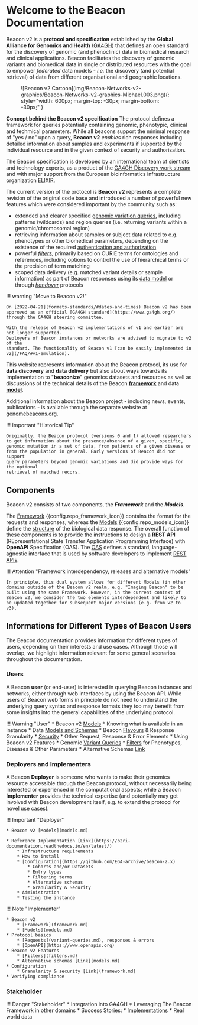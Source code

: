 # Welcome to the Beacon Documentation

Beacon v2 is a **protocol and specification** established by the **Global Alliance for Genomics and Health** ([GA4GH](https://www.ga4gh.org)) that defines an open standard for the
discovery of genomic (and phenoclinic) data in biomedical research and clinical applications.
Beacon facilitates the discovery of genomic variants and biomedical
data in single or distributed resources with the goal to empower _federated_ data
models - _i.e._ the discovery (and potential retrieval) of data from different
organisational and geographic locations.

<figure markdown>
![Beacon v2 Cartoon](img/Beacon-Networks-v2-graphics/Beacon-Networks-v2-graphics-Michael.003.png){: style="width: 600px; margin-top: -30px; margin-bottom: -30px;" }
</figure>
<div class="figcaption"><b>Concept behind the Beacon v2 specification</b> The protocol defines a framework
  for queries potentially containing genomic, phenotypic, clinical and techmical parameters.
While all beacons support the minimal response of "yes / no" upon a query, <b>Beacon v2</b>
<i>enables</i> rich responses including detailed information about samples and experiments if
supported by the individual resource and in the given context of security and authorisation.</div>

The Beacon specification is developed by an international team of sientists and
technology experts, as a product of the [GA4GH Discovery work stream](https://ga4gh-discovery.github.io)
and with major support from the European bioinformatics infrastructure organization
[ELIXIR](https://elixir-europe.org).

The current version of the protocol is **Beacon v2** represents a complete revision of
the original code base and introduced a number of powerful new features which were
considered important by the community such as:

* extended and clearer specified [genomic variation queries](/variant-queries), including patterns (wildcards) and region queries (i.e. returning variants within a genomic/chromosomal region)
* retrieving information about samples or subject data related to e.g. phenotypes or
  other biomedical parameters, depending on the existence of the required [authentication and authorization](/security/)
* powerful [_filters_](/filters/), primarily based on CURIE terms for ontologies and references, including options to control the use of hierarchical terms or the precision of term matching
* scoped data delivery (e.g. matched variant details or sample information) as part of 
  Beacon responses using its [data model](/records/) or through [_handover_](/handovers/) protocols

!!! warning "Move to Beacon v2!"

    On [2022-04-21](formats-standards/#dates-and-times) Beacon v2 has been approved as an official [GA4GH standard](https://www.ga4gh.org/) through the GA4GH steering committee.

    With the release of Beacon v2 implementations of v1 and earlier are not longer supported.
    Deployers of Beacon instances or networks are advised to migrate to v2 of the
    standard. The functionality of Beacon v1 [can be easily implemented in v2](/FAQ/#v1-emulation). 

This website represents information about the Beacon protocol, its use for **data 
discovery** and **data delivery** but also about ways towards
its implementation to "**beaconize**" genomics datasets and resources as well as discussions
of the technical details of the Beacon [**framework**](/framework/) and data [**model**](/models/).

Additional information about the Beacon project - including news, events, publications - is available
through the separate website  at [genomebeacons.org](https://genomebeacons.org).

!!! Important "Historical Tip"

    Originally, the Beacon protocol (versions 0 and 1) allowed researchers to get information about the presence/absence of a given, specific, genomic mutation in a set of data, from patients of a given disease or from the population in general. Early versions of Beacon did not support
    query parameters beyond genomic variations and did provide ways for the optional
    retrieval of matched recors.  

## Components

Beacon v2 consists of two components, the **_Framework_** and the **_Models_**. 

The [Framework](framework.md) {{config.repo_framework_icon}} contains the format for the requests and responses, whereas the [Models](models.md) {{config.repo_models_icon}} define the [structure](https://json-schema.org/specification-links.html#2020-12) of the biological data response. The overall function of these components is to provide the instructions to design a **REST API** (REpresentational State Transfer Application Programming Interface) with **OpenAPI** Specification (OAS). The [OAS](https://swagger.io/resources/open-api)  defines a standard, language-agnostic interface that is used by software developers to implement [REST APIs](https://en.wikipedia.org/wiki/Overview_of_RESTful_API_Description_Languages). 

!!! Attention "Framework interdependency, releases and alternative models"

    In principle, this dual system allows for different Models (in other domains outside of the Beacon v2 realm, e.g. "Imaging Beacon" to be built using the same Framework. However, in the current context of Beacon v2, we consider the two elements interdependent and likely to be updated together for subsequent major versions (e.g. from v2 to v3).

## Informations for Different Types of Beacon Users

The Beacon documentation provides information for different types of users,
depending on their interests and use cases. Although those will overlap, we highlight
information relevant for some general scenarios throughout the documentation.

### Users

A Beacon **user** (or end-user) is interested in querying Beacon instances and networks, either through
web interfaces by using the Beacon API. While users of Beacon web forms in principle
do not need to understand the underlying query syntax and response formats they too may
benefit from some insights into the general capabilities of the underlying protocol.

!!! Warning "User"
    * Beacon v2 [Models](models.md)
    * Knowing what is available in an instance
        * Data [Models and Schemas](models.md)
        * Beacon [Flavours](beacon-flavours.md) & Response Granularity
        * [Security](security.md) 
        * Other Request, Response & Error Elements
    * Using Beacon v2 Features
        * Genomic [Variant Queries](variant-queries.md)
        * [Filters](filters.md) for Phenotypes, Diseases & Other Parameters
        * Alternative Schemas [Link](models.md)

<!--        * [OpenAPI](https://www.openapis.org) -->

### Deployers and Implementers

A Beacon **Deployer** is someone who wants to make their genomics resource accessible
through the Beacon protocol, without necessarily being interested or experienced in the
computational aspects; while a Beacon **Implementer** provides the technical expertise (and
potentially may get involved with Beacon development itself, e.g. to extend the protocol
for novel use cases). 

!!! Important "Deployer"

    * Beacon v2 [Models](models.md)

    * Reference Implementation [Link](https://b2ri-documentation.readthedocs.io/en/latest/)
        * Infrastructure requirements
        * How to install
        * [Configuration](https://github.com/EGA-archive/beacon-2.x)
            * Cohorts and/or Datasets
            * Entry types
            * Filtering terms
            * Alternative schemas
            * Granularity & Security
        * Administration
        * Testing the instance


!!! Note "Implementer"

    * Beacon v2
        * [Framework](framework.md)
        * [Models](models.md)
    * Protocol basics
        * [Requests](variant-queries.md), responses & errors
        * [OpenAPI](https://www.openapis.org)
    * Beacon v2 Features
        * [Filters](filters.md)
        * Alternative schemas [Link](models.md)
    * Configuration
        * Granularity & security [Link](framework.md)
    * Verifying compliance


### Stakeholder

!!! Danger "Stakeholder"
    * Integration into GA4GH
    * Leveraging The Beacon Framework in other domains
    * Success Stories:
        * [Implementations](other-implementations.md)
        * Real world data
